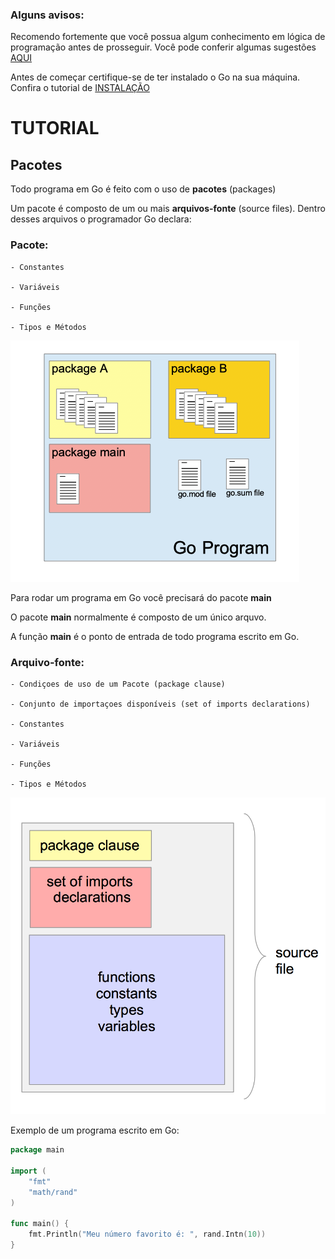 ### Alguns avisos:

Recomendo fortemente que você possua algum conhecimento em lógica de programação antes de prosseguir. Você pode conferir algumas sugestões [AQUI](./LINKS.md)

Antes de começar certifique-se de ter instalado o Go na sua máquina. Confira o tutorial de [INSTALAÇÃO](./INSTALA%C3%87%C3%83O.md)

# TUTORIAL

## Pacotes

Todo programa em Go é feito com o uso de **pacotes** (packages)

Um pacote é composto de um ou mais **arquivos-fonte** (source files). Dentro desses arquivos o programador Go declara:

### Pacote:
```
- Constantes

- Variáveis

- Funções

- Tipos e Métodos
```

![](./imagens/pacotes-go.png)

Para rodar um programa em Go você precisará do pacote **main**

O pacote **main** normalmente é composto de um único arquvo.

A função **main** é o ponto de entrada de todo programa escrito em Go.

### Arquivo-fonte:
```
- Condiçoes de uso de um Pacote (package clause)

- Conjunto de importaçoes disponíveis (set of imports declarations)

- Constantes

- Variáveis

- Funções

- Tipos e Métodos
```
![](./imagens/arquivo-fonte-go.png)

Exemplo de um programa escrito em Go:
```go
package main

import (
	"fmt"
	"math/rand"
)

func main() {
	fmt.Println("Meu número favorito é: ", rand.Intn(10))
}
```